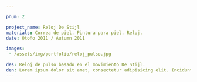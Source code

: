 ```yaml
---

pnum: 2

project_name: Reloj De Stijl
materials: Correa de piel. Pintura para piel. Reloj.
date: Otoño 2011 / Autumn 2011

images:
 - /assets/img/portfolio/reloj_pulso.jpg

des: Reloj de pulso basado en el movimiento De Stijl.
den: Lorem ipsum dolor sit amet, consectetur adipisicing elit. Incidunt, iusto molestiae possimus sint dignissimos! Laudantium, dolore, vel, sint, labore optio perferendis illo dolorum similique soluta eum cupiditate assumenda consequatur maiores.
---
```

